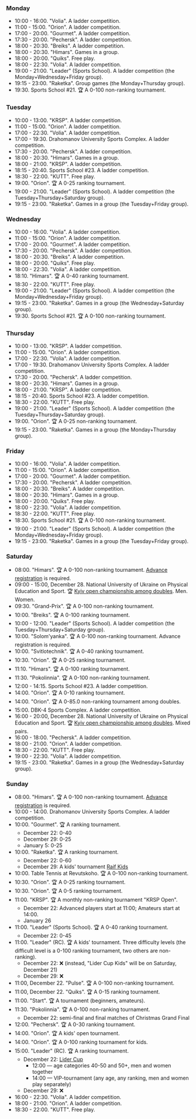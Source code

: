 
<h3 id="monday">Monday</h3>

* 10:00 - 16:00. "Volia". A ladder competition.
* 11:00 - 15:00. "Orion". A ladder competition.
* 17:00 - 20:00. "Gourmet". A ladder competition.
* 17:30 - 20:00. "Pechersk". A ladder competition.
* 18:00 - 20:30. "Breiks". A ladder competition.
* 18:00 - 20:30. "Himars". Games in a group.
* 18:00 - 20:00. "Quiks". Free play.
* 18:00 - 22:30. "Volia". A ladder competition.
* 19:00 - 21:00. "Leader" (Sports School). A ladder competition (the Monday+Wednesday+Friday group).
* 19:15 - 23:00. "Raketka". Group games (the Monday+Thursday group).
* 19:30. Sports School #21. 🏆 A 0-100 non-ranking tournament.

<h3 id="tuesday">Tuesday</h3>

* 10:00 - 13:00. "KRSP". A ladder competition.
* 11:00 - 15:00. "Orion". A ladder competition.
* 17:00 - 22:30. "Volia". A ladder competition.
* 17:00 - 19:30. Drahomanov University Sports Complex. A ladder competition.
* 17:30 - 20:00. "Pechersk". A ladder competition.
* 18:00 - 20:30. "Himars". Games in a group.
* 18:00 - 21:00. "KRSP". A ladder competition.
* 18:15 - 20:40. Sports School #23. A ladder competition.
* 18:30 - 22:00. "KUTT". Free play.
* 19:00. "Orion". 🏆 A 0-25 ranking tournament.
* 19:00 - 21:00. "Leader" (Sports School). A ladder competition (the Tuesday+Thursday+Saturday group).
* 19:15 - 23:00. "Raketka". Games in a group (the Tuesday+Friday group).

<h3 id="wednesday">Wednesday</h3>

* 10:00 - 16:00. "Volia". A ladder competition.
* 11:00 - 15:00. "Orion". A ladder competition.
* 17:00 - 20:00. "Gourmet". A ladder competition.
* 17:30 - 20:00. "Pechersk". A ladder competition.
* 18:00 - 20:30. "Breiks". A ladder competition.
* 18:00 - 20:00. "Quiks". Free play.
* 18:00 - 22:30. "Volia". A ladder competition.
* 18:10. "Himars". 🏆 A 0-40 ranking tournament.
* 18:30 - 22:00. "KUTT". Free play.
* 19:00 - 21:00. "Leader" (Sports School). A ladder competition (the Monday+Wednesday+Friday group).
* 19:15 - 23:00. "Raketka". Games in a group (the Wednesday+Saturday group).
* 19:30. Sports School #21. 🏆 A 0-100 non-ranking tournament.

<h3 id="thursday">Thursday</h3>

* 10:00 - 13:00. "KRSP". A ladder competition.
* 11:00 - 15:00. "Orion". A ladder competition.
* 17:00 - 22:30. "Volia". A ladder competition.
* 17:00 - 19:30. Drahomanov University Sports Complex. A ladder competition.
* 17:30 - 20:00. "Pechersk". A ladder competition.
* 18:00 - 20:30. "Himars". Games in a group.
* 18:00 - 21:00. "KRSP". A ladder competition.
* 18:15 - 20:40. Sports School #23. A ladder competition.
* 18:30 - 22:00. "KUTT". Free play.
* 19:00 - 21:00. "Leader" (Sports School). A ladder competition (the Tuesday+Thursday+Saturday group).
* 19:00. "Orion". 🏆 A 0-25 non-ranking tournament.
* 19:15 - 23:00. "Raketka". Games in a group (the Monday+Thursday group).

<h3 id="friday">Friday</h3>

* 10:00 - 16:00. "Volia". A ladder competition.
* 11:00 - 15:00. "Orion". A ladder competition.
* 17:00 - 20:00. "Gourmet". A ladder competition.
* 17:30 - 20:00. "Pechersk". A ladder competition.
* 18:00 - 20:30. "Breiks". A ladder competition.
* 18:00 - 20:30. "Himars". Games in a group.
* 18:00 - 20:00. "Quiks". Free play.
* 18:00 - 22:30. "Volia". A ladder competition.
* 18:30 - 22:00. "KUTT". Free play.
* 18:30. Sports School #21. 🏆 A 0-100 non-ranking tournament.
* 19:00 - 21:00. "Leader" (Sports School). A ladder competition (the Monday+Wednesday+Friday group).
* 19:15 - 23:00. "Raketka". Games in a group (the Tuesday+Friday group).

<h3 id="saturday">Saturday</h3>

* 08:00. "Himars". 🏆 A 0-100 non-ranking tournament. [Advance registration](https://t.me/+yOOJ3CrdhyBjNzhi) is required.
* 09:00 - 15:00, December 28. National University of Ukraine on Physical Education and Sport. 🏆 [Kyiv open championship among doubles](https://t.me/ttkiev/511). Men. Women.
* 09:30. "Grand-Prix". 🏆 A 0-100 non-ranking tournament.
* 10:00. "Breiks". 🏆 A 0-100 ranking tournament.
* 10:00 - 12:00. "Leader" (Sports School). A ladder competition (the Tuesday+Thursday+Saturday group).
* 10:00. "Solom'yanka". 🏆 A 0-100 non-ranking tournament. Advance registration is required.
* 10:00. "Svitlotechnik". 🏆 A 0-40 ranking tournament.
* 10:30. "Orion". 🏆 A 0-25 ranking tournament.
* 11:10. "Himars". 🏆 A 0-100 ranking tournament.
* 11:30. "Pokolinnia". 🏆 A 0-100 non-ranking tournament.
* 12:00 - 14:15. Sports School #23. A ladder competition.
* 14:00. "Orion". 🏆 A 0-10 ranking tournament.
* 14:00. "Orion". 🏆 A 0-85.0 non-ranking tournament among doubles.
* 15:00. DBK-4 Sports Complex. A ladder competition.
* 16:00 - 20:00, December 28. National University of Ukraine on Physical Education and Sport. 🏆 [Kyiv open championship among doubles](https://t.me/ttkiev/511). Mixed pairs.
* 16:00 - 18:00. "Pechersk". A ladder competition.
* 18:00 - 21:00. "Orion". A ladder competition.
* 18:30 - 22:00. "KUTT". Free play.
* 19:00 - 22:30. "Volia". A ladder competition.
* 19:15 - 23:00. "Raketka". Games in a group (the Wednesday+Saturday group).

<h3 id="sunday">Sunday</h3>

* 08:00. "Himars". 🏆 A 0-100 non-ranking tournament. [Advance registration](https://t.me/+yOOJ3CrdhyBjNzhi) is required.
* 10:00 - 14:00. Drahomanov University Sports Complex. A ladder competition.
* 10:00. "Gourmet". 🏆 A ranking tournament.
  * December 22: 0-40
  * December 29: 0-25
  * January 5: 0-25
* 10:00. "Raketka". 🏆 A ranking tournament.
  * December 22: 0-60
  * December 29: A kids' tournament [Raif Kids](https://t.me/c/1981806449/943)
* 10:00. Table Tennis at Revutskoho. 🏆 A 0-100 non-ranking tournament.
* 10:30. "Orion". 🏆 A 0-25 ranking tournament.
* 10:30. "Orion". 🏆 A 0-5 ranking tournament.
* 11:00. "KRSP". 🏆 A monthly non-ranking tournament "KRSP Open".
  * December 22: Advanced players start at 11:00; Amateurs start at 14:00.
  * January 26
* 11:00. "Leader" (Sports School). 🏆 A 0-40 ranking tournament.
  * December 22: 0-45
* 11:00. "Leader" (RC). 🏆 A kids' tournament. Three difficulty levels (the difficult level is a 0-100 ranking tournament, two others are non-ranking).
  * December 22: ❌ (instead, "Lider Cup Kids" will be on Saturday, December 21)
  * December 29: ❌
* 11:00, December 22. "Pulse". 🏆 A 0-100 non-ranking tournament.
* 11:00, December 22. "Quiks". 🏆 A 0-15 ranking tournament.
* 11:00. "Start". 🏆 A tournament (beginners, amateurs).
* 11:30. "Pokolinnia". 🏆 A 0-100 non-ranking tournament.
  * December 22: semi-final and final matches of Christmas Grand Final
* 12:00. "Pechersk". 🏆 A 0-30 ranking tournament.
* 14:00. "Orion". 🏆 A kids' open tournament.
* 14:00. "Orion". 🏆 A 0-100 ranking tournament for kids.
* 15:00. "Leader" (RC). 🏆 A ranking tournament.
  * December 22: [Lider Cup](https://t.me/c/2053064289/690)
    * 12:00 &mdash; age categories 40-50 and 50+, men and women together
    * 14:00 &mdash; VIP-tournament (any age, any ranking, men and women play separately)
  * December 29: ❌
* 16:00 - 22:30. "Volia". A ladder competition.
* 18:00 - 21:00. "Orion". A ladder competition.
* 18:30 - 22:00. "KUTT". Free play.
